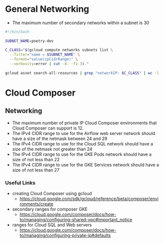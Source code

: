 # General Networking
- The maximum number of secondary networks within a subnet is 30


```bash
#!/bin/bash
​
SUBNET_NAME=poetry-dev
​
C_CLASS="$(gcloud compute networks subnets list \
  --filter="name = $SUBNET_NAME" \
  --format="value(ipCidrRange)" \
  --verbosity=error | cut -d. -f1-3)."
​
gcloud asset search-all-resources | grep "networkIP: $C_CLASS" | wc -l
```


# Cloud Composer
## Networking

- The maximum number of private IP Cloud Composer environments that Cloud Composer can support is 12.
- The IPv4 CIDR range to use for the Airflow web server network should have a size of the netmask between 24 and 29
- The IPv4 CIDR range to use for the Cloud SQL network should have a size of the netmask not greater than 24
- The IPv4 CIDR range to use for the GKE Pods network should have a size of not less than 22
- The IPv4 CIDR range to use for the GKE Services network should have a size of not less than 27

### Useful Links
- creating Cloud Composer using gcloud
    - https://cloud.google.com/sdk/gcloud/reference/beta/composer/environments/create
- secondary ranges for composer GKE
    - https://cloud.google.com/composer/docs/how-to/managing/configuring-shared-vpc#important_notice
- ranges for Cloud SQL and Web servers
    - https://cloud.google.com/composer/docs/how-to/managing/configuring-private-ip#defaults

